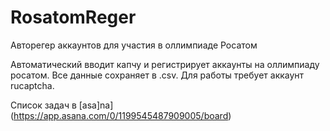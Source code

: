 # RosatomReger
Авторегер аккаунтов для участия в оллимпиаде Росатом

Автоматический вводит капчу и регистрирует аккаунты на оллимпиаду росатом. Все данные сохраняет в .csv. Для работы требует аккаунт rucaptcha.

Список задач в [asa]na](https://app.asana.com/0/1199545487909005/board)
